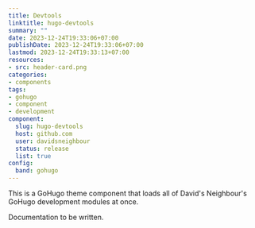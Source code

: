 ```yaml
---
title: Devtools
linktitle: hugo-devtools
summary: ""
date: 2023-12-24T19:33:06+07:00
publishDate: 2023-12-24T19:33:06+07:00
lastmod: 2023-12-24T19:33:13+07:00
resources:
- src: header-card.png
categories:
- components
tags:
- gohugo
- component
- development
component:
  slug: hugo-devtools
  host: github.com
  user: davidsneighbour
  status: release
  list: true
config:
  band: gohugo
---
```


This is a GoHugo theme component that loads all of David's Neighbour's GoHugo development modules at once.

Documentation to be written.
